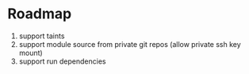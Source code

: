 # Roadmap

1. support taints
2. support module source from private git repos (allow private ssh key mount)
3. support run dependencies